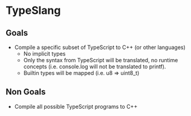 # TypeSlang

## Goals
- Compile a specific subset of TypeScript to C++ (or other languages)
  - No implicit types
  - Only the syntax from TypeScript will be translated, no runtime concepts (i.e. console.log will not be translated to printf).
  - Builtin types will be mapped (i.e. u8 => uint8_t)

## Non Goals
- Compile all possible TypeScript programs to C++
